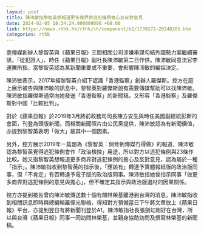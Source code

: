 ```yaml
---
layout: post
title: 陳沛敏指黎智英想報道更多商界對逃犯條例擔心及反對意見
date: 2024-02-05 18:34:24.000000000 +08:00
link: https://news.rthk.hk/rthk/ch/component/k2/1739272-20240205.htm
categories: rthk
---
```


壹傳媒創辦人黎智英與《蘋果日報》三間相關公司涉嫌串謀勾結外國勢力案繼續審訊，「從犯證人」、時任《蘋果日報》副社長陳沛敏第二日作供。陳沛敏同意法官李運騰所指，當黎智英認為某新聞重要或不重要，會影響陳沛敏的編採決定。

陳沛敏表示，2017年經黎智英介紹下認識「香港監察」創辦人羅傑斯。控方在庭上展示被告與陳沛敏的訊息中，黎智英對羅傑斯說有需要傳媒幫助可以找陳沛敏。陳沛敏指羅傑斯通常向她發送「香港監察」的新聞稿，又形容「香港監察」及羅傑斯對中國「比較批判」。

對於《蘋果日報》於2019年3月將前政務司司長陳方安生與時任美國副總統彭斯的會面，刊登為頭版新聞，而相關新聞照片由公民黨提供，陳沛敏認為有新聞價值，亦提到黎智英表明「做大」屬其中一個因素。

另外，控方展示2019年一篇題為《黎智英：倘修例傳媒冇得做》的報道，陳沛敏認為黎智英覺得逃犯條例會作「政治檢控」用途，所以對方以逃犯條例與23條作比較。她又指黎智英想報道更多商界對逃犯條例的擔心及反對意見，認為屬於一種「指示」。陳沛敏指收到黎智英的指示後，「應該有」轉達予實體報紙版的政治版同事，但「不肯定」有否轉達予電子版的政治版同事。陳沛敏指她曾指示同事「做更多商界對逃犯條例的意見與擔心」，但不確定其指示與政治版選材的因果關係。

控方亦提到被告曾向陳沛敏傳送數十個有關林榮基離港到台灣的消息，陳沛敏指收到相關訊息即時與總編輯羅偉光聯絡，得知對方預備當日下午將文章放上《蘋果日報》平台，亦提到翌日有將新聞刊登於A1。陳沛敏指社長張劍虹剛好在台灣，所以與台灣《蘋果日報》同事一同訪問林榮基，並親身協助訪問及撰寫林榮基的新聞稿。
